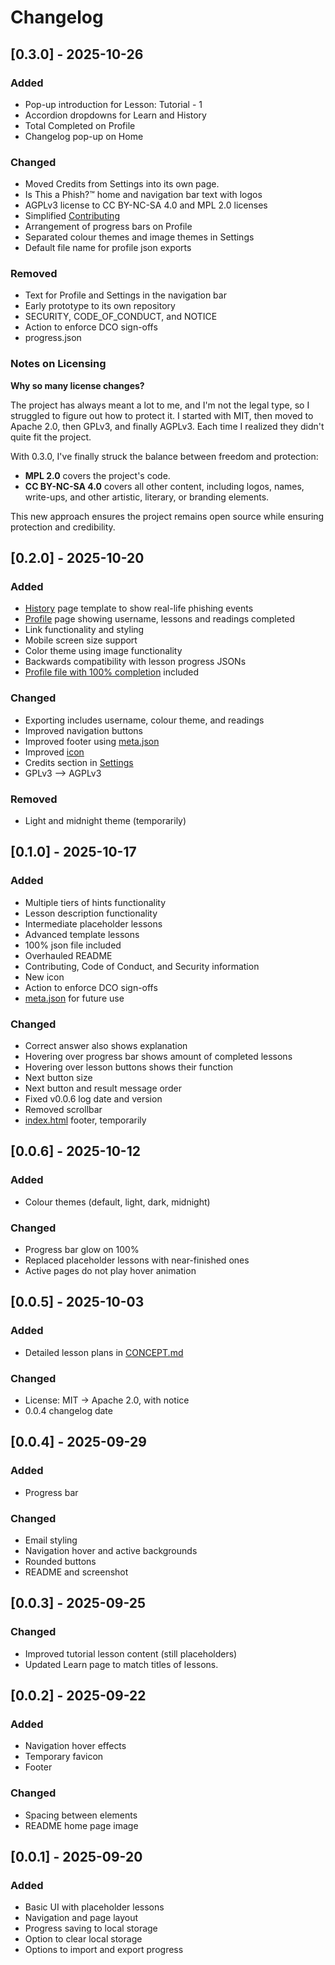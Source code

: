 # Changelog

## [0.3.0] - 2025-10-26

### Added

* Pop-up introduction for Lesson: Tutorial - 1
* Accordion dropdowns for Learn and History
* Total Completed on Profile
* Changelog pop-up on Home

### Changed

* Moved Credits from Settings into its own page.
* Is This a Phish?™ home and navigation bar text with logos
* AGPLv3 license to CC BY-NC-SA 4.0 and MPL 2.0 licenses
* Simplified [Contributing](/CONTRIBUTING.md)
* Arrangement of progress bars on Profile
* Separated colour themes and image themes in Settings
* Default file name for profile json exports

### Removed

* Text for Profile and Settings in the navigation bar
* Early prototype to its own repository
* SECURITY, CODE_OF_CONDUCT, and NOTICE
* Action to enforce DCO sign-offs
* progress.json

### Notes on Licensing

**Why so many license changes?**

The project has always meant a lot to me, and I'm not the legal type, so I struggled to figure out how to protect it. I started with MIT, then moved to Apache 2.0, then GPLv3, and finally AGPLv3. Each time I realized they didn't quite fit the project.

With 0.3.0, I've finally struck the balance between freedom and protection:

* **MPL 2.0** covers the project's code.
* **CC BY-NC-SA 4.0** covers all other content, including logos, names, write-ups, and other artistic, literary, or branding elements.

This new approach ensures the project remains open source while ensuring protection and credibility.

## [0.2.0] - 2025-10-20

### Added

* [History](/app/history.html) page template to show real-life phishing events
* [Profile](/app/profile.html) page showing username, lessons and readings completed
* Link functionality and styling
* Mobile screen size support
* Color theme using image functionality
* Backwards compatibility with lesson progress JSONs
* [Profile file with 100% completion](/profile.json) included

### Changed

* Exporting includes username, colour theme, and readings 
* Improved navigation buttons
* Improved footer using [meta.json](/app/meta.json)
* Improved [icon](/assets/icon_v2.png)
* Credits section in [Settings](/app/settings.html)
* GPLv3 --> AGPLv3

### Removed

* Light and midnight theme (temporarily)

## [0.1.0] - 2025-10-17

### Added

* Multiple tiers of hints functionality
* Lesson description functionality
* Intermediate placeholder lessons
* Advanced template lessons
* 100% json file included
* Overhauled README
* Contributing, Code of Conduct, and Security information
* New icon
* Action to enforce DCO sign-offs
* [meta.json](/app/meta.json) for future use

### Changed

* Correct answer also shows explanation
* Hovering over progress bar shows amount of completed lessons
* Hovering over lesson buttons shows their function
* Next button size
* Next button and result message order 
* Fixed v0.0.6 log date and version
* Removed scrollbar
* [index.html](/index.html) footer, temporarily

## [0.0.6] - 2025-10-12

### Added

* Colour themes (default, light, dark, midnight)

### Changed

* Progress bar glow on 100%
* Replaced placeholder lessons with near-finished ones
* Active pages do not play hover animation

## [0.0.5] - 2025-10-03

### Added

* Detailed lesson plans in [CONCEPT.md](/CONCEPT.md)

### Changed

* License: MIT -> Apache 2.0, with notice
* 0.0.4 changelog date

## [0.0.4] - 2025-09-29

### Added

* Progress bar

### Changed

* Email styling
* Navigation hover and active backgrounds
* Rounded buttons
* README and screenshot

## [0.0.3] - 2025-09-25

### Changed

* Improved tutorial lesson content (still placeholders)
* Updated Learn page to match titles of lessons.

## [0.0.2] - 2025-09-22

### Added

* Navigation hover effects
* Temporary favicon
* Footer

### Changed

* Spacing between elements
* README home page image

## [0.0.1] - 2025-09-20

### Added

* Basic UI with placeholder lessons
* Navigation and page layout
* Progress saving to local storage
* Option to clear local storage
* Options to import and export progress